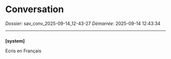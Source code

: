 # Conversation
_Dossier_: sav_conv_2025-09-14_12-43-27
_Démarrée_: 2025-09-14 12:43:34

---

###   
**[system]**


Ecris en Français

